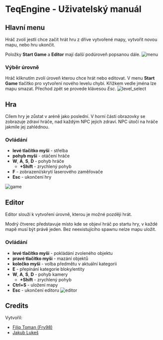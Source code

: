 # TeqEngine - Uživatelský manuál
## Hlavní menu
Hráč zvolí jestli chce začít hrát hru z dříve vytvořené mapy, vytvořit novou mapu, nebo hru ukončit.

Položky **Start Game** a **Editor** mají další podúroveň popsanou dále.
![menu](https://i.imgur.com/BPoQEfq.png)

### Výběr úrovně
Hráč kliknutím zvolí úroveň kterou chce hrát nebo editovat. V menu **Start Game** tlačítko pro vytvoření nového levelu chybí. Křížkem vedle jména lze mapu smazat. Přechod zpět se provede klávesou *Esc*.
![level_select](https://i.imgur.com/wlCnzFw.png)
## Hra
Cílem hry je zůstat v aréně jako poslední. V horní části obrazovky se zobrazuje zdraví hráče, nad každým NPC jejich zdraví. NPC útočí na hráče jakmile jej zahlédnou.

### Ovládání
* **levé tlačítko myši** - střelba
* **pohyb myši** - otáčení hráče
* **W**, **A**, **S**, **D** - pohyb hráče
  * **+Shift** - zrychlený pohyb
* **F** - zobrazení/skrytí laserového zaměřovače
* **Esc** - ukončení hry

![game](https://i.imgur.com/TLQ9cAi.png)
## Editor
Editor slouží k vytvoření úrovně, kterou je možné později hrát.

Modrý čtverec představuje místo kde se objeví hráč po startu hry, v každé mapě musí být právě jeden. Bez neexistujícího spawnu nelze mapu uložit.

### Ovládání
* **levé tlačítko myši** - pokládání zvoleného objektu
* **pravé tlačítko myši** - mazání objektů
* **kolečko myši** - volba předmětu v aktuální kategorii
* **E** - přepínání kategorie bloky/entity
* **W**, **A**, **S**, **D** - pohyb kamery
  * **+Shift** - zrychlený pohyb
* **Ctrl+S** - uložení mapy
* **Esc** - ukončení editoru
![editor](https://i.imgur.com/CenwWQ8.png)

## Credits
Vytvořil:
- [Filip Toman (Fry98)](https://github.com/fry98)
- [Jakub Lukeš](https://github.com/jakluk)
